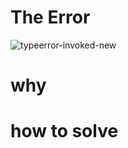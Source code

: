 # The Error

![typeerror-invoked-new](https://user-images.githubusercontent.com/35059428/66278989-c9f36280-e8e0-11e9-965b-037fb6602672.png)



# why

# how to solve

